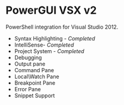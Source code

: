 PowerGUI VSX v2
===========

PowerShell integration for Visual Studio 2012.

* Syntax Highlighting - *Completed*
* IntelliSense- *Completed*
* Project System - *Completed*
* Debugging
* Output pane
* Command Pane
* Local\Watch Pane
* Breakpoint Pane
* Error Pane
* Snippet Support
